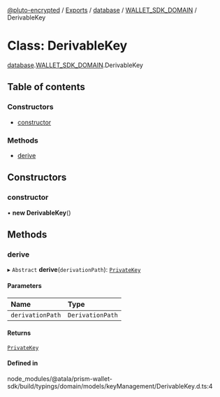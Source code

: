[@pluto-encrypted](../README.md) / [Exports](../modules.md) / [database](../modules/database-1.md) / [WALLET\_SDK\_DOMAIN](../modules/database-1.WALLET_SDK_DOMAIN.md) / DerivableKey

# Class: DerivableKey

[database](../modules/database-1.md).[WALLET\_SDK\_DOMAIN](../modules/database-1.WALLET_SDK_DOMAIN.md).DerivableKey

## Table of contents

### Constructors

- [constructor](database-1.WALLET_SDK_DOMAIN.DerivableKey.md#constructor)

### Methods

- [derive](database-1.WALLET_SDK_DOMAIN.DerivableKey.md#derive)

## Constructors

### constructor

• **new DerivableKey**()

## Methods

### derive

▸ `Abstract` **derive**(`derivationPath`): [`PrivateKey`](database-1.WALLET_SDK_DOMAIN.PrivateKey.md)

#### Parameters

| Name | Type |
| :------ | :------ |
| `derivationPath` | `DerivationPath` |

#### Returns

[`PrivateKey`](database-1.WALLET_SDK_DOMAIN.PrivateKey.md)

#### Defined in

node_modules/@atala/prism-wallet-sdk/build/typings/domain/models/keyManagement/DerivableKey.d.ts:4
